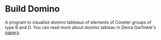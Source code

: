 # Build Domino

A program to visualize domino tableaux of elements of Coxeter groups
of type B and D.  You can read more about domino tableau in Devra
Garfinkle's
[papers](http://www.numdam.org/item?id=CM_1990__75_2_135_0).
